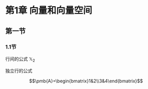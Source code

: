 # 第1章 向量和向量空间

## 第一节



### 1.1节



行间的公式 $\mathbb{X}_2$

独立行的公式

$$\pmb{A}=\begin{bmatrix}1&2\\3&4\end{bmatrix}$$